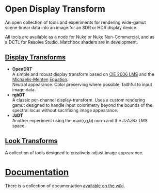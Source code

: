 # Open Display Transform

An open collection of tools and experiments for rendering wide-gamut scene-linear data into an image for an SDR or HDR display device.

All tools are available as a node for Nuke or Nuke Non-Commercial, and as a DCTL for Resolve Studio. Matchbox shaders are in development.

## [Display Transforms](display-transforms)
- **OpenDRT**  
  A simple and robust display transform based on [CIE 2006 LMS](https://doi.org/10.2352/issn.2169-2629.2019.27.38) and the [Michaelis-Menten](http://retina.anatomy.upenn.edu/~rob/lance/michaelis.html) [Equation](https://community.acescentral.com/t/output-transform-tone-scale/3498/14).  
  Neutral appearance. Color preserving where possible, faithful to input image data.
- **rgbDT**  
  A classic per-channel display-transform. Uses a custom rendering gamut designed to handle input colorimetry beyond the bounds of the spectral locus without sacrificing image appearance.
- **JzDT**  
  Another experiment using the max(r,g,b) norm and the JzAzBz LMS space.

## [Look Transforms](look-transforms)
A collection of tools designed to creatively adjust image appearance.


# [Documentation](https://github.com/jedypod/open-display-transform/wiki)
There is a collection of documentation [available on the wiki](https://github.com/jedypod/open-display-transform/wiki).